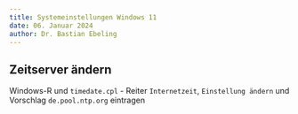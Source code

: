 ```yaml
---
title: Systemeinstellungen Windows 11
date: 06. Januar 2024
author: Dr. Bastian Ebeling
---
```


## Zeitserver ändern

Windows-R und `timedate.cpl` - Reiter `Internetzeit`, `Einstellung ändern` und Vorschlag `de.pool.ntp.org` eintragen
